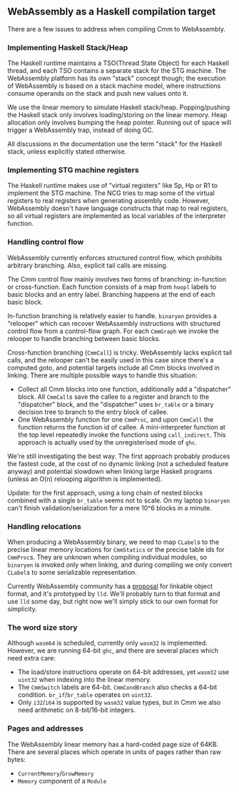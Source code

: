 ## WebAssembly as a Haskell compilation target

There are a few issues to address when compiling Cmm to WebAssembly.

### Implementing Haskell Stack/Heap

The Haskell runtime maintains a TSO(Thread State Object) for each Haskell thread, and each TSO contains a separate stack for the STG machine. The WebAssembly platform has its own "stack" concept though; the execution of WebAssembly is based on a stack machine model, where instructions consume operands on the stack and push new values onto it.

We use the linear memory to simulate Haskell stack/heap. Popping/pushing the Haskell stack only involves loading/storing on the linear memory. Heap allocation only involves bumping the heap pointer. Running out of space will trigger a WebAssembly trap, instead of doing GC.

All discussions in the documentation use the term "stack" for the Haskell stack, unless explicitly stated otherwise.

### Implementing STG machine registers

The Haskell runtime makes use of "virtual registers" like Sp, Hp or R1 to implement the STG machine. The NCG tries to map some of the virtual registers to real registers when generating assembly code. However, WebAssembly doesn't have language constructs that map to real registers, so all virtual registers are implemented as local variables of the interpreter function.

### Handling control flow

WebAssembly currently enforces structured control flow, which prohibits arbitrary branching. Also, explicit tail calls are missing.

The Cmm control flow mainly involves two forms of branching: in-function or cross-function. Each function consists of a map from `hoopl` labels to basic blocks and an entry label. Branching happens at the end of each basic block.

In-function branching is relatively easier to handle. `binaryen` provides a "relooper" which can recover WebAssembly instructions with structured control flow from a control-flow graph. For each `CmmGraph` we invoke the relooper to handle branching between basic blocks.

Cross-function branching (`CmmCall`) is tricky. WebAssembly lacks explicit tail calls, and the relooper can't be easily used in this case since there's a computed goto, and potential targets include all Cmm blocks involved in linking. There are multiple possible ways to handle this situation:

* Collect all Cmm blocks into one function, additionally add a "dispatcher" block. All `CmmCall`s save the callee to a register and branch to the "dispatcher" block, and the "dispatcher" uses `br_table` or a binary decision tree to branch to the entry block of callee.
* One WebAssembly function for one `CmmProc`, and upon `CmmCall` the function returns the function id of callee. A mini-interpreter function at the top level repeatedly invoke the functions using `call_indirect`. This approach is actually used by the unregisterised mode of `ghc`.

We're still investigating the best way. The first approach probably produces the fastest code, at the cost of no dynamic linking (not a scheduled feature anyway) and potential slowdown when linking large Haskell programs (unless an O(n) relooping algorithm is implemented).

Update: for the first approach, using a long chain of nested blocks combined with a single `br_table` seems not to scale. On my laptop `binaryen` can't finish validation/serialization for a mere 10^6 blocks in a minute.

### Handling relocations

When producing a WebAssembly binary, we need to map `CLabel`s to the precise linear memory locations for `CmmStatics` or the precise table ids for `CmmProc`s. They are unknown when compiling individual modules, so `binaryen` is invoked only when linking, and during compiling we only convert `CLabel`s to some serializable representation.

Currently WebAssembly community has a [proposal](https://github.com/WebAssembly/tool-conventions/blob/master/Linking.md) for linkable object format, and it's prototyped by `lld`. We'll probably turn to that format and use `lld` some day, but right now we'll simply stick to our own format for simplicity.

### The word size story

Although `wasm64` is scheduled, currently only `wasm32` is implemented. However, we are running 64-bit `ghc`, and there are several places which need extra care:

* The load/store instructions operate on 64-bit addresses, yet `wasm32` use `uint32` when indexing into the linear memory.
* The `CmmSwitch` labels are 64-bit. `CmmCondBranch` also checks a 64-bit condition. `br_if`/`br_table` operates on `uint32`.
* Only `i32`/`i64` is supported by `wasm32` value types, but in Cmm we also need arithmetic on 8-bit/16-bit integers.

### Pages and addresses

The WebAssembly linear memory has a hard-coded page size of 64KB. There are several places which operate in units of pages rather than raw bytes:

* `CurrentMemory`/`GrowMemory`
* `Memory` component of a `Module`
